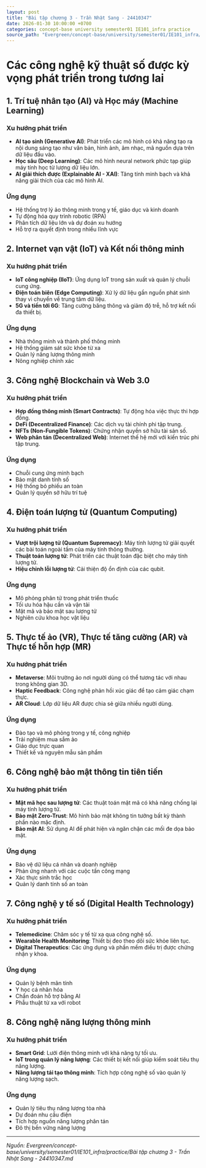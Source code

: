 ```yaml
---
layout: post
title: "Bài tập chương 3 - Trần Nhật Sang - 24410347"
date: 2026-01-30 10:00:00 +0700
categories: concept-base university semester01 IE101_infra practice
source_path: "Evergreen/concept-base/university/semester01/IE101_infra/practice/Bài tập chương 3 - Trần Nhật Sang - 24410347.md"
---
```

# Các công nghệ kỹ thuật số được kỳ vọng phát triển trong tương lai

## 1. Trí tuệ nhân tạo (AI) và Học máy (Machine Learning)

### Xu hướng phát triển

- **AI tạo sinh (Generative AI)**: Phát triển các mô hình có khả năng tạo ra nội dung sáng tạo như văn bản, hình ảnh, âm nhạc, mã nguồn dựa trên dữ liệu đầu vào.
- **Học sâu (Deep Learning)**: Các mô hình neural network phức tạp giúp máy tính học từ lượng dữ liệu lớn.
- **AI giải thích được (Explainable AI - XAI)**: Tăng tính minh bạch và khả năng giải thích của các mô hình AI.

### Ứng dụng

- Hệ thống trợ lý ảo thông minh trong y tế, giáo dục và kinh doanh
- Tự động hóa quy trình robotic (RPA)
- Phân tích dữ liệu lớn và dự đoán xu hướng
- Hỗ trợ ra quyết định trong nhiều lĩnh vực

## 2. Internet vạn vật (IoT) và Kết nối thông minh

### Xu hướng phát triển

- **IoT công nghiệp (IIoT)**: Ứng dụng IoT trong sản xuất và quản lý chuỗi cung ứng.
- **Điện toán biên (Edge Computing)**: Xử lý dữ liệu gần nguồn phát sinh thay vì chuyển về trung tâm dữ liệu.
- **5G và tiến tới 6G**: Tăng cường băng thông và giảm độ trễ, hỗ trợ kết nối đa thiết bị.

### Ứng dụng

- Nhà thông minh và thành phố thông minh
- Hệ thống giám sát sức khỏe từ xa
- Quản lý năng lượng thông minh
- Nông nghiệp chính xác

## 3. Công nghệ Blockchain và Web 3.0

### Xu hướng phát triển

- **Hợp đồng thông minh (Smart Contracts)**: Tự động hóa việc thực thi hợp đồng.
- **DeFi (Decentralized Finance)**: Các dịch vụ tài chính phi tập trung.
- **NFTs (Non-Fungible Tokens)**: Chứng nhận quyền sở hữu tài sản số.
- **Web phân tán (Decentralized Web)**: Internet thế hệ mới với kiến trúc phi tập trung.

### Ứng dụng

- Chuỗi cung ứng minh bạch
- Bảo mật danh tính số
- Hệ thống bỏ phiếu an toàn
- Quản lý quyền sở hữu trí tuệ

## 4. Điện toán lượng tử (Quantum Computing)

### Xu hướng phát triển

- **Vượt trội lượng tử (Quantum Supremacy)**: Máy tính lượng tử giải quyết các bài toán ngoài tầm của máy tính thông thường.
- **Thuật toán lượng tử**: Phát triển các thuật toán đặc biệt cho máy tính lượng tử.
- **Hiệu chỉnh lỗi lượng tử**: Cải thiện độ ổn định của các qubit.

### Ứng dụng

- Mô phỏng phân tử trong phát triển thuốc
- Tối ưu hóa hậu cần và vận tải
- Mật mã và bảo mật sau lượng tử
- Nghiên cứu khoa học vật liệu

## 5. Thực tế ảo (VR), Thực tế tăng cường (AR) và Thực tế hỗn hợp (MR)

### Xu hướng phát triển

- **Metaverse**: Môi trường ảo nơi người dùng có thể tương tác với nhau trong không gian 3D.
- **Haptic Feedback**: Công nghệ phản hồi xúc giác để tạo cảm giác chạm thực.
- **AR Cloud**: Lớp dữ liệu AR được chia sẻ giữa nhiều người dùng.

### Ứng dụng

- Đào tạo và mô phỏng trong y tế, công nghiệp
- Trải nghiệm mua sắm ảo
- Giáo dục trực quan
- Thiết kế và nguyên mẫu sản phẩm

## 6. Công nghệ bảo mật thông tin tiên tiến

### Xu hướng phát triển

- **Mật mã học sau lượng tử**: Các thuật toán mật mã có khả năng chống lại máy tính lượng tử.
- **Bảo mật Zero-Trust**: Mô hình bảo mật không tin tưởng bất kỳ thành phần nào mặc định.
- **Bảo mật AI**: Sử dụng AI để phát hiện và ngăn chặn các mối đe dọa bảo mật.

### Ứng dụng

- Bảo vệ dữ liệu cá nhân và doanh nghiệp
- Phản ứng nhanh với các cuộc tấn công mạng
- Xác thực sinh trắc học
- Quản lý danh tính số an toàn

## 7. Công nghệ y tế số (Digital Health Technology)

### Xu hướng phát triển

- **Telemedicine**: Chăm sóc y tế từ xa qua công nghệ số.
- **Wearable Health Monitoring**: Thiết bị đeo theo dõi sức khỏe liên tục.
- **Digital Therapeutics**: Các ứng dụng và phần mềm điều trị được chứng nhận y khoa.

### Ứng dụng

- Quản lý bệnh mãn tính
- Y học cá nhân hóa
- Chẩn đoán hỗ trợ bằng AI
- Phẫu thuật từ xa với robot

## 8. Công nghệ năng lượng thông minh

### Xu hướng phát triển

- **Smart Grid**: Lưới điện thông minh với khả năng tự tối ưu.
- **IoT trong quản lý năng lượng**: Các thiết bị kết nối giúp kiểm soát tiêu thụ năng lượng.
- **Năng lượng tái tạo thông minh**: Tích hợp công nghệ số vào quản lý năng lượng sạch.

### Ứng dụng

- Quản lý tiêu thụ năng lượng tòa nhà
- Dự đoán nhu cầu điện
- Tích hợp nguồn năng lượng phân tán
- Đô thị bền vững năng lượng

---
*Nguồn: Evergreen/concept-base/university/semester01/IE101_infra/practice/Bài tập chương 3 - Trần Nhật Sang - 24410347.md*